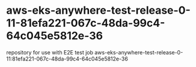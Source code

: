 # aws-eks-anywhere-test-release-0-11-81efa221-067c-48da-99c4-64c045e5812e-36
repository for use with E2E test job aws-eks-anywhere-test-release-0-11:81efa221-067c-48da-99c4-64c045e5812e-36
